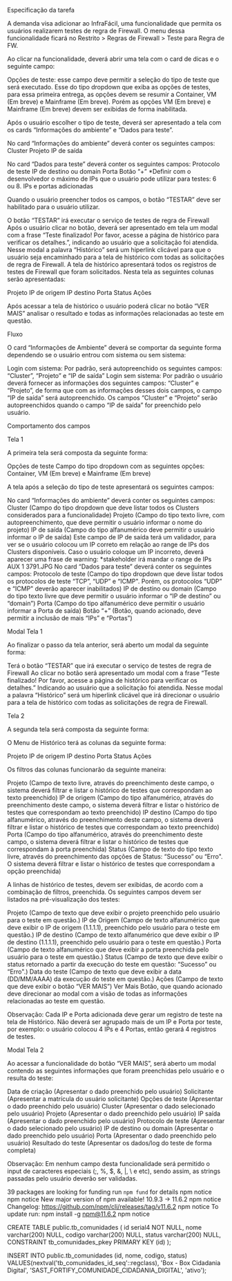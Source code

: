 Especificação da tarefa

A demanda visa adicionar ao InfraFácil, uma funcionalidade que permita os usuários realizarem testes de regra de Firewall. O menu dessa funcionalidade ficará no Restrito > Regras de Firewall > Teste para Regra de FW.

Ao clicar na funcionalidade, deverá abrir uma tela com o card de dicas e o seguinte campo:

Opções de teste: esse campo deve permitir a seleção do tipo de teste que será executado. Esse do tipo dropdown que exiba as opções de testes, para essa primeira entrega, as opções devem se resumir a Container, VM (Em breve) e Mainframe (Em breve). Porém as opções VM (Em breve) e Mainframe (Em breve) devem ser exibidas de forma inabilitada.

Após o usuário escolher o tipo de teste, deverá ser apresentado a tela com os cards “Informações do ambiente” e “Dados para teste”.

No card “Informações do ambiente” deverá conter os seguintes campos:
Cluster
Projeto
IP de saída

 
No card “Dados para teste” deverá conter os seguintes campos:
Protocolo de teste
IP de destino ou domain
Porta
Botão “+” *Definir com o desenvolvedor o máximo de IPs que o usuário pode utilizar para testes: 6 ou 8.
IPs e portas adicionadas

Quando o usuário preencher todos os campos, o botão “TESTAR” deve ser habilitado para o usuário utilizar.

O botão “TESTAR” irá executar o serviço de testes de regra de Firewall
Após o usuário clicar no botão, deverá ser apresentado em tela um modal com a frase “Teste finalizado! Por favor, acesse a página de histórico para verificar os detalhes.”, indicando ao usuário que a solicitação foi atendida.
Nesse modal a palavra “Histórico” será um hiperlink clicável para que o usuário seja encaminhado para a tela de histórico com todas as solicitações de regra de Firewall.
A tela de histórico apresentará todos os registros de testes de Firewall que foram solicitados. Nesta tela as seguintes colunas serão apresentadas:

Projeto
IP de origem
IP destino
Porta
Status
Ações

Após acessar a tela de histórico o usuário poderá clicar no botão “VER MAIS” analisar o resultado e todas as informações relacionadas ao teste em questão.


Fluxo

O card “Informações de Ambiente” deverá se comportar da seguinte forma dependendo se o usuário entrou com sistema ou sem sistema:

Login com sistema:
Por padrão, será autopreenchido os seguintes campos: “Cluster”, “Projeto” e “IP de saída”
Login sem sistema:
Por padrão o usuário deverá fornecer as informações dos seguintes campos: “Cluster” e “Projeto”, de forma que com as informações desses dois campos, o campo “IP de saída” será autopreenchido.
Os campos “Cluster” e “Projeto” serão autopreenchidos quando o campo “IP de saída” for preenchido pelo usuário.

Comportamento dos campos

Tela 1

A primeira tela será composta da seguinte forma:

Opções de teste
Campo do tipo dropdown com as seguintes opções: Container, VM (Em breve) e Mainframe (Em breve)

A tela após a seleção do tipo de teste apresentará os seguintes campos:

No card “Informações do ambiente” deverá conter os seguintes campos:
Cluster (Campo do tipo dropdown que deve listar todos os Clusters considerados para a funcionalidade)
Projeto (Campo do tipo texto livre, com autopreenchimento, que deve permitir o usuário informar o nome do projeto)
IP de saída (Campo do tipo alfanumérico deve permitir o usuário informar o IP de saída)
Este campo de IP de saída terá um validador, para ver se o usuário colocou um IP correto em relação ao range de IPs dos Clusters disponíveis. Caso o usuário coloque um IP incorreto, deverá aparecer uma frase de warning: *stakeholder irá mandar o range de IPs
AUX 1 3791.JPG
No card “Dados para teste” deverá conter os seguintes campos:
Protocolo de teste (Campo do tipo dropdown que deve listar todos os protocolos de teste “TCP”, “UDP” e “ICMP". Porém, os protocolos “UDP” e “ICMP" deverão aparecer inabilitados)
IP de destino ou domain (Campo do tipo texto livre que deve permitir o usuário informar o “IP de destino” ou “domain”)
Porta (Campo do tipo alfanumérico deve permitir o usuário informar a Porta de saída)
Botão “+” (Botão, quando acionado, deve permitir a inclusão de mais “IPs” e “Portas”)

Modal Tela 1

Ao finalizar o passo da tela anterior, será aberto um modal da seguinte forma:

Terá o botão “TESTAR” que irá executar o serviço de testes de regra de Firewall
Ao clicar no botão será apresentado um modal com a frase “Teste finalizado! Por favor, acesse a página de histórico para verificar os detalhes.” Indicando ao usuário que a solicitação foi atendida.
Nesse modal a palavra “Histórico” será um hiperlink clicável que irá direcionar o usuário para a tela de histórico com todas as solicitações de regra de Firewall.

Tela 2

A segunda tela será composta da seguinte forma:

O Menu de Histórico terá as colunas da seguinte forma:
                      
Projeto 
IP de origem
IP destino
Porta
Status
Ações
 

Os filtros das colunas funcionarão da seguinte maneira:

Projeto (Campo de texto livre, através do preenchimento deste campo, o sistema deverá filtrar e listar o histórico de testes que correspondam ao texto preenchido)
IP de origem (Campo do tipo alfanumérico, através do preenchimento deste campo, o sistema deverá filtrar e listar o histórico de testes que correspondam ao texto preenchido)
IP destino (Campo do tipo alfanumérico, através do preenchimento deste campo, o sistema deverá filtrar e listar o histórico de testes que correspondam ao texto preenchido)
Porta (Campo do tipo alfanumérico, através do preenchimento deste campo, o sistema deverá filtrar e listar o histórico de testes que correspondam à porta preenchida)
Status (Campo de texto do tipo texto livre, através do preenchimento das opções de Status: “Sucesso” ou “Erro". O sistema deverá filtrar e listar o histórico de testes que correspondam a opção preenchida)
 

A linhas de histórico de testes, devem ser exibidas, de acordo com a combinação de filtros, preenchida. Os seguintes campos devem ser listados na pré-visualização dos testes:

Projeto (Campo de texto que deve exibir o projeto preenchido pelo usuário para o teste em questão.)
IP de Origem (Campo de texto alfanumérico que deve exibir o IP de origem (1.1.1.1), preenchido pelo usuário para o teste em questão.)
IP de destino (Campo de texto alfanumérico que deve exibir o IP de destino (1.1.1.1), preenchido pelo usuário para o teste em questão.)
Porta (Campo de texto alfanumérico que deve exibir a porta preenchida pelo usuário para o teste em questão.)
Status (Campo de texto que deve exibir o status retornado a partir da execução do teste em questão: “Sucesso” ou “Erro".)
Data do teste (Campo de texto que deve exibir a data (DD/MM/AAAA) da execução do teste em questão.)
Ações (Campo de texto que deve exibir o botão “VER MAIS”)
Ver Mais Botão, que quando acionado deve direcionar ao modal com a visão de todas as informações relacionadas ao teste em questão.

Observação: Cada IP e Porta adicionada deve gerar um registro de teste na tela de Histórico. Não deverá ser agrupado mais de um IP e Porta por teste, por exemplo: o usuário colocou 4 IPs e 4 Portas, então gerará 4 registros de testes.

Modal Tela 2

Ao acessar a funcionalidade do botão “VER MAIS”, será aberto um modal contendo as seguintes informações que foram preenchidas pelo usuário e o resulta do teste:

Data de criação (Apresentar o dado preenchido pelo usuário)
Solicitante (Apresentar a matrícula do usuário solicitante)
Opções de teste (Apresentar o dado preenchido pelo usuário)
Cluster (Apresentar o dado selecionado pelo usuário)
Projeto (Apresentar o dado preenchido pelo usuário)
IP saída (Apresentar o dado preenchido pelo usuário)
Protocolo de teste (Apresentar o dado selecionado pelo usuário)
IP de destino ou domain (Apresentar o dado preenchido pelo usuário)
Porta (Apresentar o dado preenchido pelo usuário)
Resultado do teste (Apresentar os dados/log do teste de forma completa)

Observação: Em nenhum campo desta funcionalidade será permitido o input de caracteres especiais (;, %, $, &, |, \ e etc), sendo assim, as strings passadas pelo usuário deverão ser validadas.



39 packages are looking for funding
  run `npm fund` for details
npm notice
npm notice New major version of npm available! 10.9.3 -> 11.6.2
npm notice Changelog: https://github.com/npm/cli/releases/tag/v11.6.2
npm notice To update run: npm install -g npm@11.6.2
npm notice



CREATE TABLE public.tb_comunidades (
	id serial4 NOT NULL,
	nome varchar(200) NULL,
	codigo varchar(200) NULL,
	status varchar(200) NULL,
	CONSTRAINT tb_comunidades_pkey PRIMARY KEY (id)
);


INSERT INTO public.tb_comunidades
(id, nome, codigo, status)
VALUES(nextval('tb_comunidades_id_seq'::regclass), 'Box - Box Cidadania Digital', 'SAST_FORTIFY_COMUNIDADE_CIDADANIA_DIGITAL', 'ativo');


